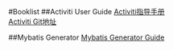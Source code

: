 #Booklist
##Activiti User Guide
[Activiti指导手册](http://activiti.org/userguide/index.html#_getting_started_10_minute_tutorial)<br />
[Activiti Git地址](https://github.com/Activiti/Activiti)<br />

##Mybatis Generator
[Mybatis Generator Guide](http://mbg.cndocs.tk/index.html)<br />
